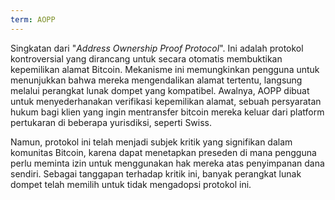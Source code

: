 ```yaml
---
term: AOPP
---
```


Singkatan dari "*Address Ownership Proof Protocol*". Ini adalah protokol kontroversial yang dirancang untuk secara otomatis membuktikan kepemilikan alamat Bitcoin. Mekanisme ini memungkinkan pengguna untuk menunjukkan bahwa mereka mengendalikan alamat tertentu, langsung melalui perangkat lunak dompet yang kompatibel. Awalnya, AOPP dibuat untuk menyederhanakan verifikasi kepemilikan alamat, sebuah persyaratan hukum bagi klien yang ingin mentransfer bitcoin mereka keluar dari platform pertukaran di beberapa yurisdiksi, seperti Swiss.

Namun, protokol ini telah menjadi subjek kritik yang signifikan dalam komunitas Bitcoin, karena dapat menetapkan preseden di mana pengguna perlu meminta izin untuk menggunakan hak mereka atas penyimpanan dana sendiri. Sebagai tanggapan terhadap kritik ini, banyak perangkat lunak dompet telah memilih untuk tidak mengadopsi protokol ini.